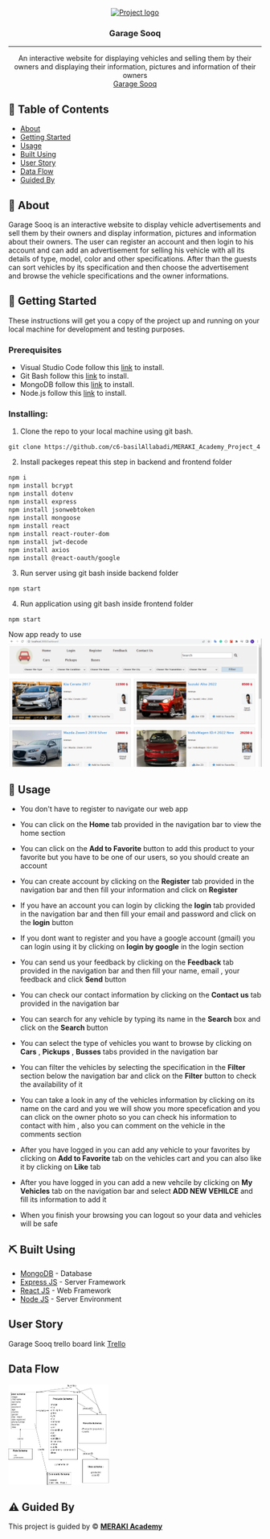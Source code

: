 <p align="center">
  <a href="" rel="noopener">
 <img width=200px height=200px src="https://upload.wikimedia.org/wikipedia/commons/thumb/6/65/Circle-icons-car.svg/1200px-Circle-icons-car.svg.png" alt="Project logo"></a>
</p>
 
<h3 align="center">Garage Sooq</h3>

---

<p align="center"> An interactive website for displaying vehicles and selling them by their owners and displaying their information, pictures and information of their owners
    <br> 
<a href='http://localhost:3000/'>Garage Sooq</a>
    <br> 
</p>

## 📝 Table of Contents

- [About](#about)
- [Getting Started](#getting_started)
- [Usage](#usage)
- [Built Using](#built_using)
- [User Story](#user_story)
- [Data Flow](#data_flow)
- [Guided By](#guided_by)

## 🧐 About <a name = "about"></a>

Garage Sooq is an interactive website to display vehicle advertisements and sell them by their owners and display information, pictures and information about their owners. The user can register an account and then login to his account and can add an advertisement for selling his vehicle with all its details of type, model, color and other specifications. After than the guests  can  sort vehicles by its specification and then choose the advertisement and browse the vehicle specifications and the owner informations.


## 🏁 Getting Started <a name = "getting_started"></a>

These instructions will get you a copy of the project up and running on your local machine for development and testing purposes.

### Prerequisites

- Visual Studio Code follow this <a href=''>link</a> to install.
- Git Bash follow this <a href=''>link</a> to install.
- MongoDB follow this <a href=''>link</a> to install.
- Node.js follow this <a href=''>link</a> to install.

### Installing:

1. Clone the repo to your local machine using git bash.

```
git clone https://github.com/c6-basilAllabadi/MERAKI_Academy_Project_4
```

2. Install packeges repeat this step in backend and frontend folder

```
npm i
npm install bcrypt
npm install dotenv
npm install express
npm install jsonwebtoken
npm install mongoose
npm install react
npm install react-router-dom
npm install jwt-decode
npm install axios
npm install @react-oauth/google

```

3. Run server using git bash inside backend folder

```
npm start
```

4. Run application using git bash inside frontend folder

```
npm start
```

Now app ready to use
 <img src="./photo1.png" >

## 🎈 Usage <a name="usage"></a>


- You don't have to register to navigate our web app

- You can click on the **Home** tab provided in the navigation bar to view the home section
- You can click on the **Add to Favorite** button to add this product to your favorite but you have to be one of our users, so you should create an account 
- You can create account by clicking on the **Register** tab provided in the navigation bar and then fill your information and click on **Register** 

- If you have an account you can login by clicking the **login** tab provided in the navigation bar and then fill your email and password and click on the **login** button

- If you dont want to register and you have a google account (gmail) you can login using it by clicking on **login by google** in the login section 

- You can send us your feedback by clicking on the **Feedback** tab provided in the navigation bar and then fill your name, email , your feedback and click **Send** button

- You can check our contact information by clicking on the **Contact us** tab provided in the navigation bar 

- You can search for any vehicle by typing its name in the **Search** box and click on the **Search** button 

- You can select the type of vehicles you want to browse by clicking on **Cars** , **Pickups** , **Busses** tabs provided in the navigation bar

- You can filter the vehicles by selecting the specification in the **Filter** section below the navigation bar and click on the **Filter** button to check the availability of it

- You can take a look in any of the vehicles information by clicking on its name on the card and you we will show you more specefication and you can click on the owner photo so you can check his information to contact with him , also you can comment on the vehicle in the comments section  

- After you have logged in you can add any vehicle to your favorites by clicking on **Add to Favorite** tab on the vehicles cart and you can also like it by clicking on **Like** tab

- After you have logged in you can add a new vehcile by clicking on **My Vehicles** tab on the navigation bar and select **ADD NEW VEHILCE** and fill its information to add it 

- When you finish your browsing you can logout so your data and vehicles will be safe
## ⛏️ Built Using <a name = "built_using"></a>

- [MongoDB](https://www.mongodb.com/) - Database
- [Express JS](https://expressjs.com/) - Server Framework
- [React JS](https://https://reactjs.org/) - Web Framework
- [Node JS](https://nodejs.org/en/) - Server Environment

## User Story <a name = "#user_story"></a>

Garage Sooq trello board link
<a href='https://trello.com/b/MBJm4fLU/project-4'>Trello</a>

## Data Flow <a name = "#data_flow"></a>

<img width=200px height=200px src="project4.jpg" alt="Diagram"></a>

## ⚠️ Guided By <a name = "guided_by"></a>

This project is guided by ©️ **[MERAKI Academy](https://www.meraki-academy.org)**
